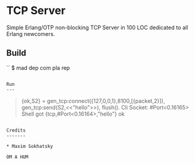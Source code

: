 TCP Server
==========

Simple Erlang/OTP non-blocking TCP Server in 100 LOC dedicated to all Erlang newcomers.

Build
-----

``
$ mad dep com pla rep
```

Run
---

```
> {ok,S2} = gen_tcp:connect({127,0,0,1},8100,[{packet,2}]),
            gen_tcp:send(S2,<<"hello">>),
            flush().
Cli Socket: #Port<0.16165>
Shell got {tcp,#Port<0.16164>,"hello"}
ok
```

Credits
-------

* Maxim Sokhatsky

OM A HUM

